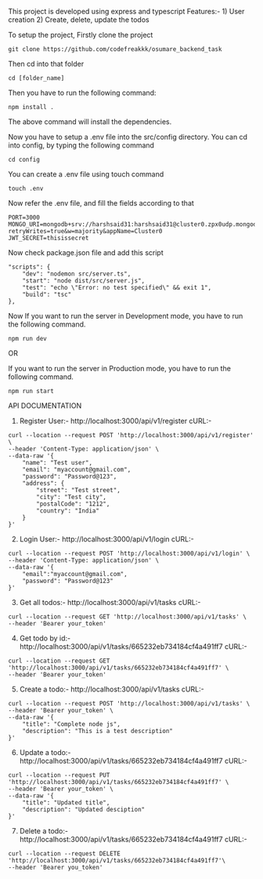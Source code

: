This project is developed using express and typescript
Features:-  1) User creation
            2) Create, delete, update the todos


To setup the project, Firstly clone the project
```shell
git clone https://github.com/codefreakkk/osumare_backend_task
```

Then cd into that folder
```shell
cd [folder_name]
```

Then you have to run the following command:
```shell
npm install .
```

The above command will install the dependencies.

Now you have to setup a .env file into the src/config directory. You can cd into config, by typing the following command
```shell
cd config
```

You can create a .env file using touch command
```shell
touch .env
```

Now refer the .env file, and fill the fields according to that
```shell
PORT=3000
MONGO_URI=mongodb+srv://harshsaid31:harshsaid31@cluster0.zpx0udp.mongodb.net/?retryWrites=true&w=majority&appName=Cluster0
JWT_SECRET=thisissecret
```

Now check package.json file and add this script
```shell
"scripts": {
    "dev": "nodemon src/server.ts",
    "start": "node dist/src/server.js",
    "test": "echo \"Error: no test specified\" && exit 1",
    "build": "tsc"
},
```

Now If you want to run the server in Development mode, you have to run the following command.
```shell
npm run dev
```

OR

If you want to run the server in Production mode, you have to run the following command.
```shell
npm run start
```

API DOCUMENTATION
1) Register User:- http://localhost:3000/api/v1/register
cURL:-
```shell
curl --location --request POST 'http://localhost:3000/api/v1/register' \
--header 'Content-Type: application/json' \
--data-raw '{
    "name": "Test user",
    "email": "myaccount@gmail.com",
    "password": "Password@123",
    "address": {
        "street": "Test street",
        "city": "Test city",
        "postalCode": "1212",
        "country": "India"
    }
}'
```

2) Login User:- http://localhost:3000/api/v1/login
cURL:-
```shell
curl --location --request POST 'http://localhost:3000/api/v1/login' \
--header 'Content-Type: application/json' \
--data-raw '{
    "email":"myaccount@gmail.com",
    "password": "Password@123"
}'
```

3) Get all todos:- http://localhost:3000/api/v1/tasks
cURL:-
```shell
curl --location --request GET 'http://localhost:3000/api/v1/tasks' \
--header 'Bearer your_token'
```

4) Get todo by id:- http://localhost:3000/api/v1/tasks/665232eb734184cf4a491ff7
cURL:-
```shell
curl --location --request GET 'http://localhost:3000/api/v1/tasks/665232eb734184cf4a491ff7' \
--header 'Bearer your_token'
```

5) Create a todo:- http://localhost:3000/api/v1/tasks
cURL:-
```shell
curl --location --request POST 'http://localhost:3000/api/v1/tasks' \
--header 'Bearer your_token' \
--data-raw '{
    "title": "Complete node js",
    "description": "This is a test description"
}'
```

6) Update a todo:- http://localhost:3000/api/v1/tasks/665232eb734184cf4a491ff7
cURL:-
```shell
curl --location --request PUT 'http://localhost:3000/api/v1/tasks/665232eb734184cf4a491ff7' \
--header 'Bearer your_token' \
--data-raw '{
    "title": "Updated title",
    "description": "Updated desciption"
}'
```

7) Delete a todo:- http://localhost:3000/api/v1/tasks/665232eb734184cf4a491ff7
cURL:-
```shell
curl --location --request DELETE 'http://localhost:3000/api/v1/tasks/665232eb734184cf4a491ff7'\
--header 'Bearer you_token'
```